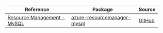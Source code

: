 | Reference | Package | Source |
|---|---|---|
|[Resource Management - MySQL](resourcemanager-mysql-readme.md)|[azure-resourcemanager-mysql](https://repo1.maven.org/maven2/com/azure/resourcemanager/azure-resourcemanager-mysql)|[GitHub](https://github.com/Azure/azure-sdk-for-java/blob/main/sdk/mysql/azure-resourcemanager-mysql)|
